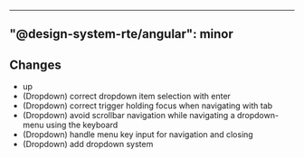 ---
  "@design-system-rte/angular": minor
  ---
  
  ## Changes

- up
- (Dropdown) correct dropdown item selection with enter
- (Dropdown) correct trigger holding focus when navigating with tab
- (Dropdown) avoid scrollbar navigation while navigating a dropdown-menu using the keyboard
- (Dropdown) handle menu key input for navigation and closing
- (Dropdown) add dropdown system
